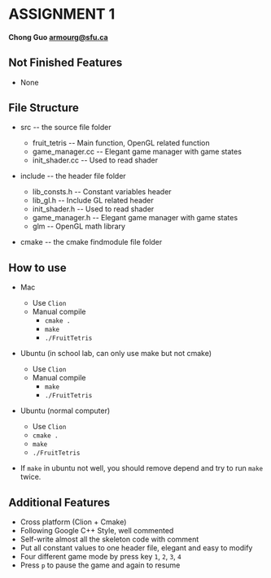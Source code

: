 # ASSIGNMENT 1
#### Chong Guo armourg@sfu.ca

## Not Finished Features

- None

## File Structure

- src -- the source file folder

    - fruit_tetris -- Main function, OpenGL related function
    - game_manager.cc -- Elegant game manager with game states
    - init_shader.cc -- Used to read shader

- include -- the header file folder

    - lib_consts.h -- Constant variables header
    - lib_gl.h -- Include GL related header
    - init_shader.h -- Used to read shader
    - game_manager.h -- Elegant game manager with game states
    - glm -- OpenGL math library

- cmake -- the cmake findmodule file folder
 
    
## How to use

- Mac
    - Use `Clion` 
    - Manual compile
        - `cmake .`
        - `make`
        - `./FruitTetris`
        
- Ubuntu (in school lab, can only use make but not cmake)
    - Use `Clion`
    - Manual compile
        - `make`
        - `./FruitTetris`

- Ubuntu (normal computer)
    - Use `Clion`
    - `cmake .`
    - `make`
    - `./FruitTetris` 

- If `make` in ubuntu not well, you should remove depend and try to run `make` twice.

## Additional Features

- Cross platform (Clion + Cmake)
- Following Google C++ Style, well commented
- Self-write almost all the skeleton code with comment
- Put all constant values to one header file, elegant and easy to modify
- Four different game mode by press key `1`, `2`, `3`, `4`
- Press `p` to pause the game and again to resume 
